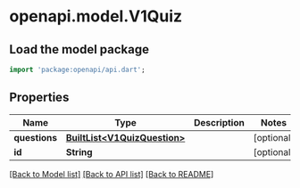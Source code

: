 # openapi.model.V1Quiz

## Load the model package
```dart
import 'package:openapi/api.dart';
```

## Properties
Name | Type | Description | Notes
------------ | ------------- | ------------- | -------------
**questions** | [**BuiltList&lt;V1QuizQuestion&gt;**](V1QuizQuestion.md) |  | [optional] 
**id** | **String** |  | [optional] 

[[Back to Model list]](../README.md#documentation-for-models) [[Back to API list]](../README.md#documentation-for-api-endpoints) [[Back to README]](../README.md)


